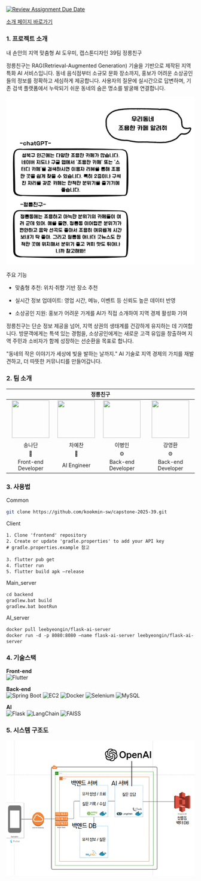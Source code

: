 [![Review Assignment Due Date](https://classroom.github.com/assets/deadline-readme-button-22041afd0340ce965d47ae6ef1cefeee28c7c493a6346c4f15d667ab976d596c.svg)](https://classroom.github.com/a/gFPznrUY)

[소개 페이지 바로가기](https://kookmin-sw.github.io/capstone-2025-39/)

### 1. 프로젝트 소개

내 손안의 지역 맞춤형 AI 도우미, 캡스톤디자인 39팀 정릉친구

정릉친구는 RAG(Retrieval-Augmented Generation) 기술을 기반으로 제작된 지역 특화 AI 서비스입니다. 동네 음식점부터 소규모 문화 장소까지, 홍보가 어려운 소상공인들의 정보를 정확하고 세심하게 제공합니다. 사용자의 질문에 실시간으로 답변하며, 기존 검색 플랫폼에서 누락되기 쉬운 동네의 숨은 명소를 발굴해 연결합니다.

![Image](./ex.png)

주요 기능

- 맞춤형 추천: 위치·취향 기반 장소 추천

- 실시간 정보 업데이트: 영업 시간, 메뉴, 이벤트 등 신뢰도 높은 데이터 반영

- 소상공인 지원: 홍보가 어려운 가게를 AI가 직접 소개하여 지역 경제 활성화 기여

정릉친구는 단순 정보 제공을 넘어, 지역 상권의 생태계를 건강하게 유지하는 데 기여합니다. 방문객에게는 특색 있는 경험을, 소상공인에게는 새로운 고객 유입을 창출하며 지역 주민과 소비자가 함께 성장하는 선순환을 목표로 합니다.

"동네의 작은 이야기가 세상에 빛을 발하는 날까지."
AI 기술로 지역 경제의 가치를 재발견하고, 더 따뜻한 커뮤니티를 만들어갑니다.


### 2. 팀 소개

<div align='center'>
  
<table>
    <thead>
        <tr>
            <th colspan="5"> 정릉친구 </th>
        </tr>
    </thead>
    <tbody>
         <tr>
           <td align='center'><a href="https://github.com/NathnSong" target='_blank'><img src="https://avatars.githubusercontent.com/u/198164727?s=88&v=4" width="100" height="100"></td>
           <td align='center'><a href="https://github.com/3004yechan" target='_blank'><img src="https://avatars.githubusercontent.com/u/62199985?v=4" width="100" height="100"></td>
           <td align='center'><a href="https://github.com/LEEByeongIn" target='_blank'><img src="https://avatars.githubusercontent.com/u/173124103?s=88&v=4" width="100" height="100"></td>
           <td align='center'><a href="https://github.com/KYH-ha" target='_blank'><img src="https://avatars.githubusercontent.com/u/203066826?s=88&v=4" width="100" height="100"></td>
         </tr>
         <tr>
           <td align='center'>송나단</td>
           <td align='center'>차예찬</td>
           <td align='center'>이병인</td>
           <td align='center'>강영환</td>
         </tr>
         <tr>
           <td align='center'>🎨</td>
           <td align='center'>🤖</td>
           <td align='center'>⚙️</td>
           <td align='center'>⚙️</td>
         </tr>
         <tr>
           <td align='center'>Front-end Developer</td>
           <td align='center'>AI Engineer</td>
           <td align='center'>Back-end Developer</td>
           <td align='center'>Back-end Developer</td>
         </tr>
    </tbody>
</table>

</div> 

### 3. 사용법

Common
```bash
git clone https://github.com/kookmin-sw/capstone-2025-39.git
```

Client
<div markdown="1">

    1. Clone 'frontend' repository
    2. Create or update 'gradle.properties' to add your API key
    # gradle.properties.example 참고
    
    3. flutter pub get
    4. flutter run
    5. flutter build apk –release


</div>

Main_server
<div markdown="1">
    
    cd backend
    gradlew.bat build
    gradlew.bat bootRun

</div>

AI_server
<div markdown="1">

    docker pull leebyeongin/flask-ai-server
    docker run -d -p 8080:8080 —name flask-ai-server leebyeongin/flask-ai-server

</div>

### 4. 기술스택

**Front-end**<br>
![Flutter](https://img.shields.io/badge/Flutter-02569B?style=for-the-badge&logo=flutter&logoColor=white)


**Back-end**<br> 
![Spring Boot](https://img.shields.io/badge/SpringBoot-6DB33F?style=for-the-badge&logo=springboot&logoColor=white)
![EC2](https://img.shields.io/badge/AWS_EC2-FF9900?style=for-the-badge&logo=amazonec2&logoColor=white) ![Docker](https://img.shields.io/badge/Docker-2496ED?style=for-the-badge&logo=docker&logoColor=white) ![Selenium](https://img.shields.io/badge/Selenium-43B02A?style=for-the-badge&logoColor=white) ![MySQL](https://img.shields.io/badge/MySQL-4479A1?style=for-the-badge&logo=mysql&logoColor=white)


**AI**<br> 
![Flask](https://img.shields.io/badge/Flask-000000?style=for-the-badge&logo=flask&logoColor=white) ![LangChain](https://img.shields.io/badge/LangChain-00B3EC?style=for-the-badge&logoColor=white)
![FAISS](https://img.shields.io/badge/FAISS-2E9AFE?style=for-the-badge&logoColor=white)

### 5. 시스템 구조도
<img src="./docs/images/system-architecture2.png" width="800"/>


